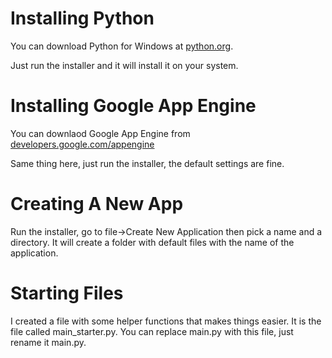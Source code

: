 # Installing Python

You can download Python for Windows at [python.org](http://python.org/download/releases/2.7.3/).

Just run the installer and it will install it on your system.

# Installing Google App Engine

You can downlaod Google App Engine from [developers.google.com/appengine](http://googleappengine.googlecode.com/files/GoogleAppEngine-1.7.5.msi)

Same thing here, just run the installer, the default settings are fine.

# Creating A New App

Run the installer, go to file->Create New Application then pick a name and a directory.  It will create a folder with
default files with the name of the application.

# Starting Files

I created a file with some helper functions that makes things easier.  It is the file called main_starter.py.  You can replace
main.py with this file, just rename it main.py.
